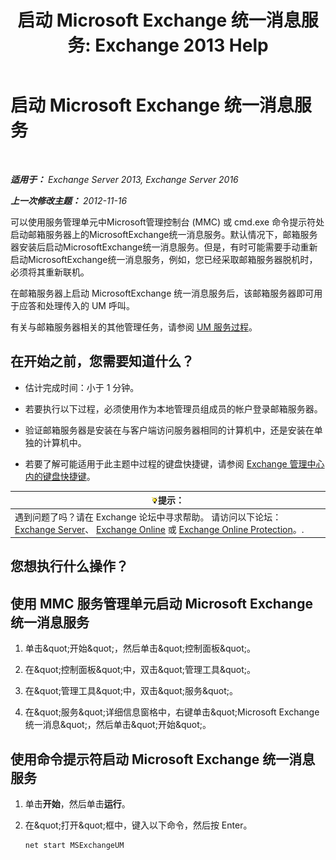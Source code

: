 ﻿---
title: '启动 Microsoft Exchange 统一消息服务: Exchange 2013 Help'
TOCTitle: 启动 Microsoft Exchange 统一消息服务
ms:assetid: b54008e6-172e-4435-8516-57cff740e89c
ms:mtpsurl: https://technet.microsoft.com/zh-cn/library/Bb124330(v=EXCHG.150)
ms:contentKeyID: 50556646
ms.date: 05/21/2018
mtps_version: v=EXCHG.150
ms.translationtype: MT
---

# 启动 Microsoft Exchange 统一消息服务

 

_**适用于：** Exchange Server 2013, Exchange Server 2016_

_**上一次修改主题：** 2012-11-16_

可以使用服务管理单元中Microsoft管理控制台 (MMC) 或 cmd.exe 命令提示符处启动邮箱服务器上的MicrosoftExchange统一消息服务。默认情况下，邮箱服务器安装后启动MicrosoftExchange统一消息服务。但是，有时可能需要手动重新启动MicrosoftExchange统一消息服务，例如，您已经采取邮箱服务器脱机时，必须将其重新联机。

在邮箱服务器上启动 MicrosoftExchange 统一消息服务后，该邮箱服务器即可用于应答和处理传入的 UM 呼叫。

有关与邮箱服务器相关的其他管理任务，请参阅 [UM 服务过程](um-services-procedures-exchange-2013-help.md)。

## 在开始之前，您需要知道什么？

  - 估计完成时间：小于 1 分钟。

  - 若要执行以下过程，必须使用作为本地管理员组成员的帐户登录邮箱服务器。

  - 验证邮箱服务器是安装在与客户端访问服务器相同的计算机中，还是安装在单独的计算机中。

  - 若要了解可能适用于此主题中过程的键盘快捷键，请参阅 [Exchange 管理中心内的键盘快捷键](keyboard-shortcuts-in-the-exchange-admin-center-exchange-online-protection-help.md)。

<table>
<thead>
<tr class="header">
<th><img src="images/Bb124558.tip(EXCHG.150).gif" title="提示" alt="提示" />提示：</th>
</tr>
</thead>
<tbody>
<tr class="odd">
<td>遇到问题了吗？请在 Exchange 论坛中寻求帮助。 请访问以下论坛：<a href="https://go.microsoft.com/fwlink/p/?linkid=60612">Exchange Server</a>、 <a href="https://go.microsoft.com/fwlink/p/?linkid=267542">Exchange Online</a> 或 <a href="https://go.microsoft.com/fwlink/p/?linkid=285351">Exchange Online Protection</a>。.</td>
</tr>
</tbody>
</table>


## 您想执行什么操作？

## 使用 MMC 服务管理单元启动 Microsoft Exchange 统一消息服务

1.  单击\&quot;开始\&quot;，然后单击\&quot;控制面板\&quot;。

2.  在\&quot;控制面板\&quot;中，双击\&quot;管理工具\&quot;。

3.  在\&quot;管理工具\&quot;中，双击\&quot;服务\&quot;。

4.  在\&quot;服务\&quot;详细信息窗格中，右键单击\&quot;Microsoft Exchange 统一消息\&quot;，然后单击\&quot;开始\&quot;。

## 使用命令提示符启动 Microsoft Exchange 统一消息服务

1.  单击**开始**，然后单击**运行**。

2.  在\&quot;打开\&quot;框中，键入以下命令，然后按 Enter。
    
        net start MSExchangeUM

